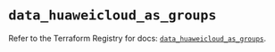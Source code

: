 # `data_huaweicloud_as_groups`

Refer to the Terraform Registry for docs: [`data_huaweicloud_as_groups`](https://registry.terraform.io/providers/huaweicloud/huaweicloud/1.71.1/docs/data-sources/as_groups).

